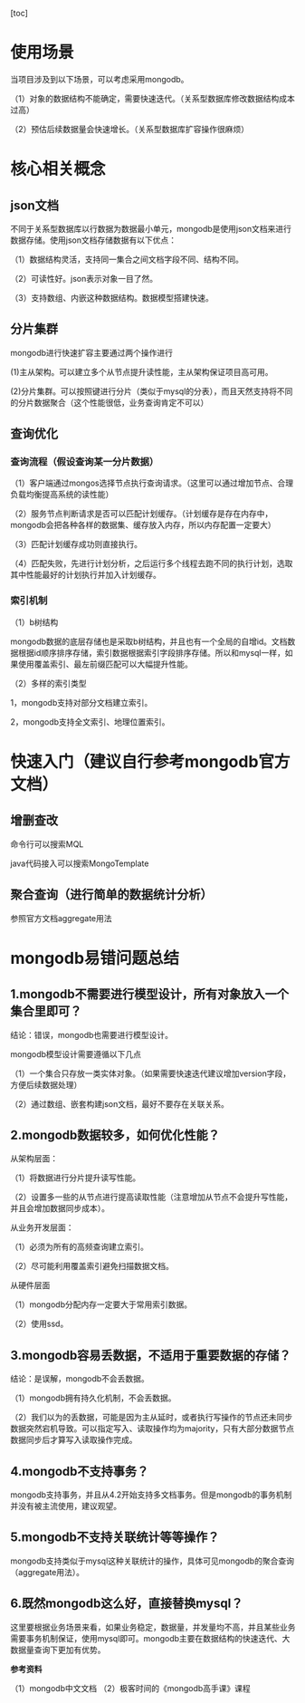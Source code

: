 [toc]

# 使用场景

当项目涉及到以下场景，可以考虑采用mongodb。

（1）对象的数据结构不能确定，需要快速迭代。（关系型数据库修改数据结构成本过高）

（2）预估后续数据量会快速增长。（关系型数据库扩容操作很麻烦）

# 核心相关概念

## json文档

不同于关系型数据库以行数据为数据最小单元，mongodb是使用json文档来进行数据存储。使用json文档存储数据有以下优点：

（1）数据结构灵活，支持同一集合之间文档字段不同、结构不同。

（2）可读性好。json表示对象一目了然。

（3）支持数组、内嵌这种数据结构。数据模型搭建快速。

## 分片集群

mongodb进行快速扩容主要通过两个操作进行

(1)主从架构。可以建立多个从节点提升读性能，主从架构保证项目高可用。

(2)分片集群。可以按照键进行分片（类似于mysql的分表），而且天然支持将不同的分片数据聚合（这个性能很低，业务查询肯定不可以）

## 查询优化

### 查询流程（假设查询某一分片数据）

（1）客户端通过mongos选择节点执行查询请求。（这里可以通过增加节点、合理负载均衡提高系统的读性能）

（2）服务节点判断请求是否可以匹配计划缓存。（计划缓存是存在内存中，mongodb会把各种各样的数据集、缓存放入内存，所以内存配置一定要大）

（3）匹配计划缓存成功则直接执行。

（4）匹配失败，先进行计划分析，之后运行多个线程去跑不同的执行计划，选取其中性能最好的计划执行并加入计划缓存。

### 索引机制

（1）b树结构

mongodb数据的底层存储也是采取b树结构，并且也有一个全局的自增id。文档数据根据id顺序排序存储，索引数据根据索引字段排序存储。所以和mysql一样，如果使用覆盖索引、最左前缀匹配可以大幅提升性能。

（2）多样的索引类型

1，mongodb支持对部分文档建立索引。

2，mongodb支持全文索引、地理位置索引。



# 快速入门（建议自行参考mongodb官方文档）

## 增删查改

命令行可以搜索MQL

java代码接入可以搜索MongoTemplate

## 聚合查询（进行简单的数据统计分析）

参照官方文档aggregate用法

# mongodb易错问题总结

## 1.mongodb不需要进行模型设计，所有对象放入一个集合里即可？

结论：错误，mongodb也需要进行模型设计。

mongodb模型设计需要遵循以下几点

（1）一个集合只存放一类实体对象。（如果需要快速迭代建议增加version字段，方便后续数据处理）

（2）通过数组、嵌套构建json文档，最好不要存在关联关系。

## 2.mongodb数据较多，如何优化性能？

从架构层面：

（1）将数据进行分片提升读写性能。

（2）设置多一些的从节点进行提高读取性能（注意增加从节点不会提升写性能，并且会增加数据同步成本）。

从业务开发层面：

（1）必须为所有的高频查询建立索引。

（2）尽可能利用覆盖索引避免扫描数据文档。


从硬件层面

（1）mongodb分配内存一定要大于常用索引数据。

（2）使用ssd。

## 3.mongodb容易丢数据，不适用于重要数据的存储？

结论：是误解，mongodb不会丢数据。

（1）mongodb拥有持久化机制，不会丢数据。

（2）我们以为的丢数据，可能是因为主从延时，或者执行写操作的节点还未同步数据突然宕机导致。可以指定写入、读取操作均为majority，只有大部分数据节点数据同步后才算写入读取操作完成。

## 4.mongodb不支持事务？

mongodb支持事务，并且从4.2开始支持多文档事务。但是mongodb的事务机制并没有被主流使用，建议观望。

## 5.mongodb不支持关联统计等等操作？

mongodb支持类似于mysql这种关联统计的操作，具体可见mongodb的聚合查询（aggregate用法）。

## 6.既然mongodb这么好，直接替换mysql？

这里要根据业务场景来看，如果业务稳定，数据量，并发量均不高，并且某些业务需要事务机制保证，使用mysql即可。mongodb主要在数据结构的快速迭代、大数据量查询下更加有优势。


**参考资料**

（1）mongodb中文文档
（2）极客时间的《mongodb高手课》课程

